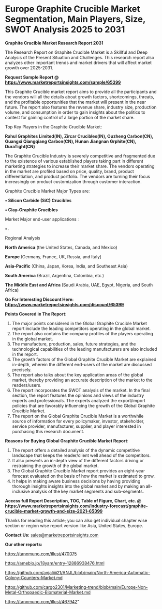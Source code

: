 # Europe Graphite Crucible Market Segmentation, Main Players, Size, SWOT Analysis 2025 to 2031

<strong>Graphite Crucible Market Research Report 2031</strong>

The Research Report on Graphite Crucible Market is a Skillful and Deep Analysis of the Present Situation and Challenges. This research report also analyzes other important trends and market drivers that will affect market growth over 2025-2031.

<strong>Request Sample Report @ <a href=https://www.marketreportsinsights.com/sample/65399>https://www.marketreportsinsights.com/sample/65399</a></strong>

This Graphite Crucible market report aims to provide all the participants and the vendors will all the details about growth factors, shortcomings, threats, and the profitable opportunities that the market will present in the near future. The report also features the revenue share, industry size, production volume, and consumption in order to gain insights about the politics to contest for gaining control of a large portion of the market share.

Top Key Players in the Graphite Crucible Market:

<strong>Rahul Graphites Limited(IN), Zircar Crucibles(IN), Ouzheng Carbon(CN), Guangxi Qiangqiang Carbon(CN), Hunan Jiangnan Grphite(CN), DuraTight(CN)</strong>

The Graphite Crucible Industry is severely competitive and fragmented due to the existence of various established players taking part in different marketing strategies to increase their market share. The vendors operating in the market are profiled based on price, quality, brand, product differentiation, and product portfolio. The vendors are turning their focus increasingly on product customization through customer interaction.

Graphite Crucible Market Major Types are:

<strong>• Silicon Carbide (SiC) Crucibles

• Clay-Graphite Crucibles</strong>

Market Major end-user applications :

<strong>• .</strong>

Regional Analysis

</u><strong><b>North America</b></strong> (the United States, Canada, and Mexico)

<strong><b>Europe </b></strong>(Germany, France, UK, Russia, and Italy)

<strong><b>Asia-Pacific</b></strong> (China, Japan, Korea, India, and Southeast Asia)

<strong><b>South America</b></strong> (Brazil, Argentina, Colombia, etc.)

<strong><b>The Middle East and Africa</b></strong> (Saudi Arabia, UAE, Egypt, Nigeria, and South Africa)

<strong>Go For Interesting Discount Here: <a href=https://www.marketreportsinsights.com/discount/65399>https://www.marketreportsinsights.com/discount/65399</a></strong>

<strong>Points Covered in The Report:</strong>
<ol>
  <li>The major points considered in the Global Graphite Crucible Market report include the leading competitors operating in the global market.</li>
  <li>The report also contains the company profiles of the players operating in the global market.</li>
  <li>The manufacture, production, sales, future strategies, and the technological capabilities of the leading manufacturers are also included in the report.</li>
  <li>The growth factors of the Global Graphite Crucible Market are explained in-depth, wherein the different end-users of the market are discussed precisely.</li>
  <li>The report also talks about the key application areas of the global market, thereby providing an accurate description of the market to the readers/users.</li>
  <li>The report incorporates the SWOT analysis of the market. In the final section, the report features the opinions and views of the industry experts and professionals. The experts analyzed the export/import policies that are favorably influencing the growth of the Global Graphite Crucible Market.</li>
  <li>The report on the Global Graphite Crucible Market is a worthwhile source of information for every policymaker, investor, stakeholder, service provider, manufacturer, supplier, and player interested in purchasing this research document.</li>
</ol>
<strong>Reasons for Buying Global Graphite Crucible Market Report:</strong>

<ol>
  <li>The report offers a detailed analysis of the dynamic competitive landscape that keeps the reader/client well ahead of the competitors.</li>
  <li>It also presents an in-depth view of the different factors driving or restraining the growth of the global market.</li>
  <li>The Global Graphite Crucible Market report provides an eight-year forecast evaluated on the basis of how the market is estimated to grow.</li>
  <li>It helps in making aware business decisions by having providing thorough insights insights into the global market and by making an all-inclusive analysis of the key market segments and sub-segments.</li>
</ol>
<strong>Access full Report Description, TOC, Table of Figure, Chart, etc. @ <a href=https://www.marketreportsinsights.com/industry-forecast/graphite-crucible-market-growth-and-size-2021-65399>https://www.marketreportsinsights.com/industry-forecast/graphite-crucible-market-growth-and-size-2021-65399</a></strong>


Thanks for reading this article; you can also get individual chapter wise section or region wise report version like Asia, United States, Europe.

<strong>Contact Us:</strong>
sales@marketreportsinsights.com

<strong>Our other reports:</strong>

<a href=https://tanomuno.com/illust/470075>https://tanomuno.com/illust/470075</a>

<a href=https://ameblo.jp/18yam/entry-12886938476.html>https://ameblo.jp/18yam/entry-12886938476.html</a>

<a href=https://github.com/anjaliiii21/ANJL/blob/main/North-America-Automatic-Colony-Counters-Market.md>https://github.com/anjaliiii21/ANJL/blob/main/North-America-Automatic-Colony-Counters-Market.md</a>

<a href=https://github.com/cargo2301/Marketing-trend/blob/main/Europe-Non-Metal-Orthopaedic-Biomaterial-Market.md>https://github.com/cargo2301/Marketing-trend/blob/main/Europe-Non-Metal-Orthopaedic-Biomaterial-Market.md</a>

<a href=https://tanomuno.com/illust/467942>https://tanomuno.com/illust/467942</a>"
